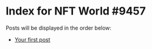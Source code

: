 # Index for NFT World #9457
Posts will be displayed in the order below:

- [Your first post](./001-first.md)

